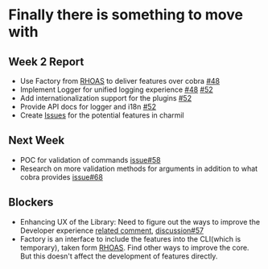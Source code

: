 # Finally there is something to move with

## Week 2 Report
- Use Factory from [RHOAS](https://github.com/redhat-developer/app-services-cli/) to deliver features over cobra [#48](https://github.com/aerogear/charmil/pull/48)
- Implement Logger for unified logging experience [#48](https://github.com/aerogear/charmil/pull/48) [#52](https://github.com/aerogear/charmil/pull/52)
- Add internationalization support for the plugins [#52](https://github.com/aerogear/charmil/pull/52)
- Provide API docs for logger and i18n [#52](https://github.com/aerogear/charmil/pull/52)
- Create [Issues](https://github.com/aerogear/charmil/issues) for the potential features in charmil

## Next Week
- POC for validation of commands [issue#58](https://github.com/aerogear/charmil/issues/58)
- Research on more validation methods for arguments in addition to what cobra provides [issue#68](https://github.com/aerogear/charmil/issues/68)

## Blockers
- Enhancing UX of the Library: Need to figure out the ways to improve the Developer experience [related comment](https://github.com/aerogear/charmil/pull/52#issuecomment-863791549), [discussion#57](https://github.com/aerogear/charmil/discussions/57)
- Factory is an interface to include the features into the CLI(which is temporary), taken form [RHOAS](https://github.com/redhat-developer/app-services-cli/). Find other ways to improve the core. But this doesn't affect the development of features directly.